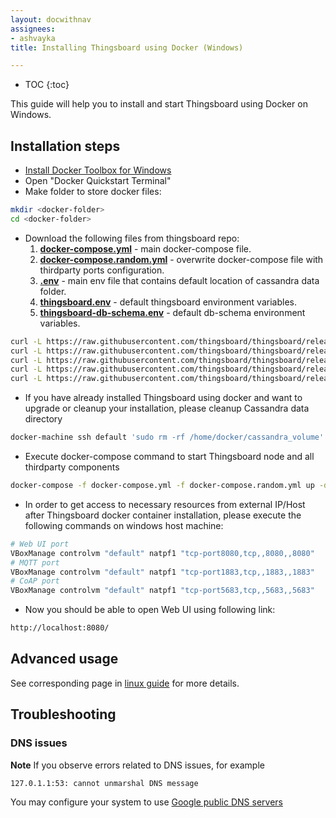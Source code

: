 ```yaml
---
layout: docwithnav
assignees:
- ashvayka
title: Installing Thingsboard using Docker (Windows)

---
```


* TOC
{:toc}

This guide will help you to install and start Thingsboard using Docker on Windows.


## Installation steps

- [Install Docker Toolbox for Windows](https://docs.docker.com/toolbox/toolbox_install_windows/)
- Open "Docker Quickstart Terminal"
- Make folder to store docker files:

```bash
mkdir <docker-folder>
cd <docker-folder>
```

- Download the following files from thingsboard repo:
    1. **[docker-compose.yml](https://raw.githubusercontent.com/thingsboard/thingsboard/release-1.2/docker/docker-compose.yml)** - main docker-compose file.
    1. **[docker-compose.random.yml](https://raw.githubusercontent.com/thingsboard/thingsboard/release-1.2/docker/docker-compose.random.yml)** - overwrite docker-compose file with thirdparty ports configuration.
    1. **[.env](https://raw.githubusercontent.com/thingsboard/thingsboard/release-1.2/docker/.env)** - main env file that contains default location of cassandra data folder.
    1. **[thingsboard.env](https://raw.githubusercontent.com/thingsboard/thingsboard/release-1.2/docker/thingsboard.env)** - default thingsboard environment variables.
    1. **[thingsboard-db-schema.env](https://raw.githubusercontent.com/thingsboard/thingsboard/release-1.2/docker/thingsboard-db-schema.env)** - default db-schema environment variables.
      
```bash
curl -L https://raw.githubusercontent.com/thingsboard/thingsboard/release-1.2/docker/docker-compose.yml > docker-compose.yml
curl -L https://raw.githubusercontent.com/thingsboard/thingsboard/release-1.2/docker/docker-compose.random.yml > docker-compose.random.yml
curl -L https://raw.githubusercontent.com/thingsboard/thingsboard/release-1.2/docker/.env > .env
curl -L https://raw.githubusercontent.com/thingsboard/thingsboard/release-1.2/docker/thingsboard.env > thingsboard.env
curl -L https://raw.githubusercontent.com/thingsboard/thingsboard/release-1.2/docker/thingsboard-db-schema.env > thingsboard-db-schema.env
```
      
- If you have already installed Thingsboard using docker and want to upgrade or cleanup your installation, please cleanup Cassandra data directory
      
```bash
docker-machine ssh default 'sudo rm -rf /home/docker/cassandra_volume'
```                  
      
- Execute docker-compose command to start Thingsboard node and all thirdparty components 

```bash
docker-compose -f docker-compose.yml -f docker-compose.random.yml up -d
```
   
- In order to get access to necessary resources from external IP/Host after Thingsboard docker container installation, 
  please execute the following commands on windows host machine:

```bash
# Web UI port
VBoxManage controlvm "default" natpf1 "tcp-port8080,tcp,,8080,,8080"
# MQTT port
VBoxManage controlvm "default" natpf1 "tcp-port1883,tcp,,1883,,1883"
# CoAP port
VBoxManage controlvm "default" natpf1 "tcp-port5683,tcp,,5683,,5683"
```
   
- Now you should be able to open Web UI using following link:
   
```bash
http://localhost:8080/
```

## Advanced usage

See corresponding page in [linux guide](/docs/user-guide/install/docker/#advanced-usage) for more details.

## Troubleshooting

### DNS issues

**Note** If you observe errors related to DNS issues, for example

```bash
127.0.1.1:53: cannot unmarshal DNS message
```

You may configure your system to use [Google public DNS servers](https://developers.google.com/speed/public-dns/docs/using#windows)

